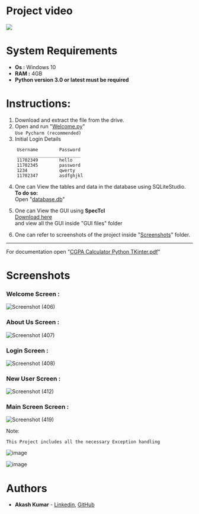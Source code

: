 # Project video

[![](https://user-images.githubusercontent.com/42477627/90531393-a604dc80-e193-11ea-82c7-eaa4399647c3.png)](https://youtube.com/watch?v=u4TKp4RVuok "Click to Watch the video")


# System Requirements
* <b>Os :</b> Windows 10
* <b>RAM :</b> 4GB
* <b>Python version 3.0 or latest must be required</b>
 
# Instructions:

1.	Download and extract the file from the drive.
2.	Open and run "[Welcome.py](/Welcome.py)" <br>
	```Use Pycharm (recommended)```
3.	Initial Login Details
```
	Username		Password
	________________________
	11702349	  	hello
	11702345	 	password
	1234			qwerty
	11702347	  	asdfghjkl
 ```
4.	One can View the tables  and data in the database using SQLiteStudio. <br>
	<b>To do so:</b><br>
		Open "[database.db](/database.db)"

6.	One can View the GUI using <b>SpecTcl</b> <br>
	[Download here](https://sourceforge.net/projects/spectcl/)<br>
	and view all the GUI inside "GUI files" folder

7.	One can refer to screenshots of the project inside "[Screenshots](/Screenshots)" folder.


*****************************************************************************************************************
For documentation open "[CGPA Calculator Python TKinter.pdf](/CGPA_Calculator_Python_TKinter.pdf)"

# Screenshots
### Welcome Screen :
![Screenshot (406)](https://user-images.githubusercontent.com/42477627/90515933-f757a080-e180-11ea-9c33-0bbf57b82284.png)
### About Us Screen :
![Screenshot (407)](https://user-images.githubusercontent.com/42477627/90516169-3ede2c80-e181-11ea-9eb7-d7b918803863.png)
### Login Screen :
![Screenshot (408)](https://user-images.githubusercontent.com/42477627/90516204-4d2c4880-e181-11ea-8cab-492ac4be6a12.png)
### New User Screen :
![Screenshot (412)](https://user-images.githubusercontent.com/42477627/90516374-86fd4f00-e181-11ea-8390-d1cda4e85df7.png)
### Main Screen Screen :
![Screenshot (419)](https://user-images.githubusercontent.com/42477627/90516499-b744ed80-e181-11ea-861a-4b80d8394e22.png)

Note:
```
This Project includes all the necessary Exception handling
```
![image](https://user-images.githubusercontent.com/42477627/90517016-70a3c300-e182-11ea-9f1f-0337a737c431.png)

![image](https://user-images.githubusercontent.com/42477627/90518090-ec523f80-e183-11ea-803b-7fcf2a5e4b0a.png)

# Authors

* **Akash Kumar** - [Linkedin](https://www.linkedin.com/in/akash-kumar-747931145/), [GitHub](https://github.com/Akash280999) 
